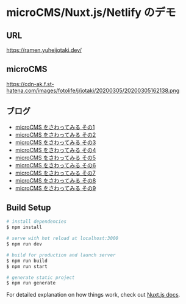# microCMS/Nuxt.js/Netlify のデモ

## URL

https://ramen.yuheijotaki.dev/



## microCMS

https://cdn-ak.f.st-hatena.com/images/fotolife/j/jotaki/20200305/20200305162138.png



## ブログ

- [microCMS をさわってみる その1](https://jtk.hatenablog.com/entry/2020/03/03/155711)
- [microCMS をさわってみる その2](https://jtk.hatenablog.com/entry/2020/03/03/160543)
- [microCMS をさわってみる その3](https://jtk.hatenablog.com/entry/2020/03/03/181436)
- [microCMS をさわってみる その4](https://jtk.hatenablog.com/entry/2020/03/04/130426)
- [microCMS をさわってみる その5](https://jtk.hatenablog.com/entry/2020/03/04/142138)
- [microCMS をさわってみる その6](https://jtk.hatenablog.com/entry/2020/03/04/143600)
- [microCMS をさわってみる その7](https://jtk.hatenablog.com/entry/2020/03/04/161241)
- [microCMS をさわってみる その8](https://jtk.hatenablog.com/entry/2020/03/05/162209)
- [microCMS をさわってみる その9](https://jtk.hatenablog.com/entry/2020/03/05/174345)



## Build Setup

``` bash
# install dependencies
$ npm install

# serve with hot reload at localhost:3000
$ npm run dev

# build for production and launch server
$ npm run build
$ npm run start

# generate static project
$ npm run generate
```

For detailed explanation on how things work, check out [Nuxt.js docs](https://nuxtjs.org).

